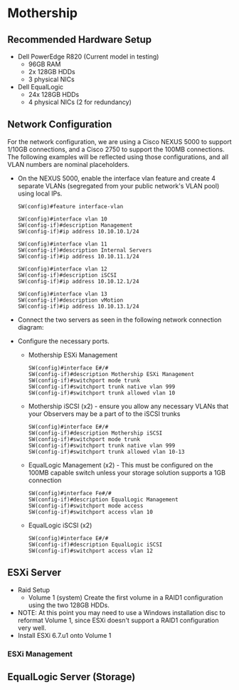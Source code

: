 # Mothership

## Recommended Hardware Setup
  - Dell PowerEdge R820 (Current model in testing)
    - 96GB RAM 
    - 2x 128GB HDDs
    - 3 physical NICs 
  - Dell EqualLogic
    - 24x 128GB HDDs
    - 4 physical NICs (2 for redundancy)
    
## Network Configuration
For the network configuration, we are using a Cisco NEXUS 5000 to support 1/10GB connections, and a Cisco 2750 to support the 100MB connections. The following examples will be reflected using those configurations, and all VLAN numbers are nominal placeholders.

  - On the NEXUS 5000, enable the interface vlan feature and create 4 separate VLANs (segregated from your public network's VLAN pool) using local IPs.
      ```
      SW(config)#feature interface-vlan
      
      SW(config)#interface vlan 10
      SW(config-if)#description Management
      SW(config-if)#ip address 10.10.10.1/24
      
      SW(config)#interface vlan 11
      SW(config-if)#description Internal Servers
      SW(config-if)#ip address 10.10.11.1/24
      
      SW(config)#interface vlan 12
      SW(config-if)#description iSCSI
      SW(config-if)#ip address 10.10.12.1/24
      
      SW(config)#interface vlan 13
      SW(config-if)#description vMotion
      SW(config-if)#ip address 10.10.13.1/24
      ```

  - Connect the two servers as seen in the following network connection diagram:
  
  - Configure the necessary ports.
    - Mothership ESXi Management
      ```
      SW(config)#interface E#/#
      SW(config-if)#description Mothership ESXi Management
      SW(config-if)#switchport mode trunk
      SW(config-if)#switchport trunk native vlan 999
      SW(config-if)#switchport trunk allowed vlan 10
      ```
    - Mothership iSCSI (x2) - ensure you allow any necessary VLANs that your Observers may be a part of to the iSCSI trunks
      ```
      SW(config)#interface E#/#
      SW(config-if)#description Mothership iSCSI
      SW(config-if)#switchport mode trunk
      SW(config-if)#switchport trunk native vlan 999
      SW(config-if)#switchport trunk allowed vlan 10-13
      ```
    - EqualLogic Management (x2) - This must be configured on the 100MB capable switch unless your storage solution supports a 1GB connection
      ```
      SW(config)#interface Fe#/#
      SW(config-if)#description EqualLogic Management
      SW(config-if)#switchport mode access
      SW(config-if)#switchport access vlan 10
      ```
    - EqualLogic iSCSI (x2) 
      ```
      SW(config)#interface E#/#
      SW(config-if)#description EqualLogic iSCSI
      SW(config-if)#switchport access vlan 12
      ```

## ESXi Server
  - Raid Setup
    - Volume 1 (system) Create the first volume in a RAID1 configuration using the two 128GB HDDs.
  - NOTE: At this point you may need to use a Windows installation disc to reformat Volume 1, since ESXi doesn't support a RAID1 configuration very well.
  - Install ESXi 6.7.u1 onto Volume 1
  
### ESXi Management


## EqualLogic Server (Storage)



